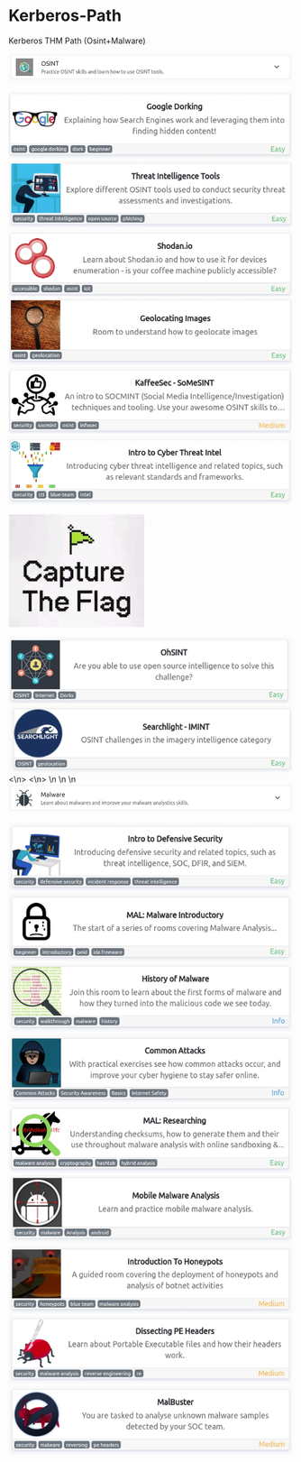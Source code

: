 # Kerberos-Path
Kerberos THM Path (Osint+Malware)


<img src="images/OSINT.png">

  [<img src="images/1.jpg">](https://tryhackme.com/room/googledorking)
  [<img src="images/2.jpg">](https://tryhackme.com/room/threatinteltools)
  [<img src="images/3.jpg">](https://tryhackme.com/room/shodan)
  [<img src="images/4.jpg">](https://tryhackme.com/room/geolocatingimages)
  [<img src="images/5.jpg">](https://tryhackme.com/room/somesint)
  [<img src="images/6.jpg">](https://tryhackme.com/room/cyberthreatintel)
  
<img src="images/osint.jpeg">
  
  [<img src="images/7.jpg">](https://tryhackme.com/room/ohsint)
  [<img src="images/8.jpg">](https://tryhackme.com/room/searchlightosint)
  <\n>
  <\n>
  \n
  \n
  \n
<img src="images/Malware.png">

  [<img src="images/9.jpg">](https://tryhackme.com/room/googledorking)
  [<img src="images/10.jpg">](https://tryhackme.com/room/googledorking)
  [<img src="images/11.jpg">](https://tryhackme.com/room/googledorking)
  [<img src="images/12.jpg">](https://tryhackme.com/room/googledorking)
  [<img src="images/13.jpg">](https://tryhackme.com/room/googledorking)
  [<img src="images/14.jpg">](https://tryhackme.com/room/googledorking)
  [<img src="images/15.jpg">](https://tryhackme.com/room/googledorking)
  [<img src="images/16.jpg">](https://tryhackme.com/room/googledorking)
  [<img src="images/17.jpg">](https://tryhackme.com/room/googledorking)
